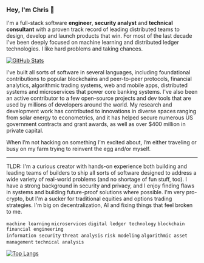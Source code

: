 ### Hey, I'm Chris 👋

I'm a full-stack software **engineer**, **security analyst** and **technical consultant** with a proven track record of leading distributed teams to design, develop and launch products that win. For most of the last decade I've been deeply focused on machine learning and distributed ledger technologies. I like hard problems and taking chances.

[![GitHub Stats](https://gh-stats-two.vercel.app/api?username=ccashwell&count_private=true&include_all_commits=true&hide=contribs&show_icons=true&theme=dark)](https://github.com/anuraghazra/github-readme-stats)

I've built all sorts of software in several languages, including foundational contributions to popular blockchains and peer-to-peer protocols, financial analytics, algorithmic trading systems, web and mobile apps, distributed systems and microservices that power core banking systems. I've also been an active contributor to a few open-source projects and dev tools that are used by millions of developers around the world. My research and development work has contributed to innovations in diverse spaces ranging from solar energy to econometrics, and it has helped secure numerous US government contracts and grant awards, as well as over $400 million in private capital. 

When I’m not hacking on something I’m excited about, I’m either traveling or busy on my farm trying to reinvent the egg and/or myself.

---

TLDR: I'm a curious creator with hands-on experience both building and leading teams of builders to ship all sorts of software designed to address a wide variety of real-world problems (and no shortage of fun stuff, too). I have a strong background in security and privacy, and I enjoy finding flaws in systems and building future-proof solutions where possible. I'm very pro-crypto, but I'm a sucker for traditional equities and options trading strategies. I'm big on decentralization, AI and fixing things that feel broken to me. 

`machine learning` `microservices` `digital ledger technology` `blockchain` `financial engineering`
<br />
`information security` `threat analysis` `risk modeling` `algorithmic asset management` `technical analysis`

[![Top Langs](https://gh-stats-two.vercel.app/api/top-langs/?username=ccashwell&layout=compact&theme=dark)](https://github.com/anuraghazra/github-readme-stats)
